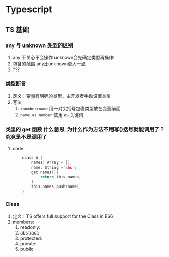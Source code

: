 # Typescript

## TS 基础

### any 与 unknown 类型的区别

1. any 不关心不会操作 unknown会先确定类型再操作 
2. 包含的范围 any比unknown更大一点
3. ???

### 类型断言

1. 定义：变量有明确的类型，由开发者手动设置类型
2. 写法
   1. `<number>name` 用一对尖括号包裹类型放在变量前面
   2. `name as number` 使用 as 关键词

### 类里的 get 函数 什么意思, 为什么作为方法不用写()括号就能调用了？究竟是不是调用了

1. code:

    ``` c
        class A {
            names: Array = [];
            name: String ='abc';
            get names(){
                return this.names;
            }
            this.names.push(name);
        }
    ```

### Class

1. 定义：TS offers full support for the Class in ES6.
2. members:
   1. readonly:
   2. abstract:
   3. protected:
   4. private:
   5. public
